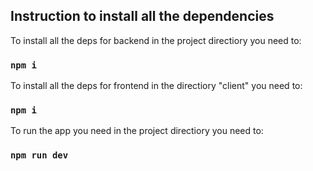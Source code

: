 ## Instruction to install all the dependencies

To install all the deps for backend in the project directiory you need to:

### `npm i`

To install all the deps for frontend in the directiory "client" you need to:

### `npm i`

To run the app you need in the project directiory you need to:

### `npm run dev`
